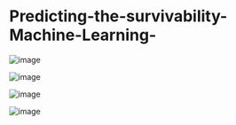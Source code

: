 # Predicting-the-survivability-Machine-Learning-

![image](https://user-images.githubusercontent.com/120575887/208122025-702d2168-8318-440e-bd26-9f11d3b9eec8.png)

![image](https://user-images.githubusercontent.com/120575887/208121857-d1048805-4af5-4517-b835-5bb22697a649.png)

![image](https://user-images.githubusercontent.com/120575887/208121936-c475415d-7df6-46b9-90e3-b9ef5d330f24.png)

![image](https://user-images.githubusercontent.com/120575887/208121966-cb3474b7-c325-482f-8a59-8c8742d72625.png)

